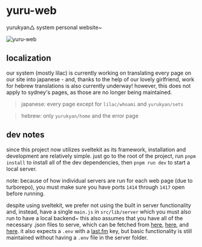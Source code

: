 # yuru-web

yurukyan△ system personal website~

![yuru-web](https://yui.yuru.ca/trn0rcd3o2.png)

## localization
our system (mostly lilac) is currently working on translating every page on our site into japanese - and, thanks to the help of our lovely girlfriend, work for hebrew translations is also currently underway! however, this does not apply to sydney's pages, as those are no longer being maintained.

> japanese: every page except for `lilac/whoami` and `yurukyan/sets`

> hebrew: only `yurukyan/home` and the error page

## dev notes
since this project now utilizes sveltekit as its framework, installation and development are relatively simple. just go to the root of the project, run `pnpm install` to install all of the dev dependencies, then `pnpm run dev` to start a local server.

note: because of how individual servers are run for each web page (due to turborepo), you must make sure you have ports `1414` through `1417` open before running.

despite using sveltekit, we prefer not using the built in server functionality and, instead, have a single `main.js` in `src/lib/server` which you must also run to have a local backend~ this also assumes that you have all of the necessary .json files to serve, which can be fetched from [here](https://api.yuru.ca/sets), [here](https://api.yuru.ca/gds?person=lilac), and [here](https://api.yuru.ca/gds?person=sydney). it also expects a `.env` with a [last.fm](https://www.last.fm/api/account/create) key, but basic functionality is still maintained without having a `.env` file in the server folder.
